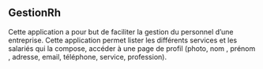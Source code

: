 ## GestionRh

Cette application a pour but de faciliter la gestion du personnel d’une entreprise.
Cette application permet lister les différents services et les salariés qui la compose, accéder à une page de profil (photo, nom , prénom , adresse, email, téléphone, service, profession).
